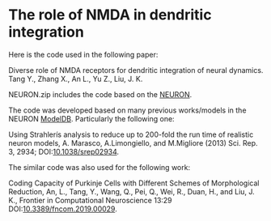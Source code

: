 # The role of NMDA in dendritic integration

Here is the code used in the following paper:

Diverse role of NMDA receptors for dendritic integration of neural dynamics. Tang Y., Zhang X., An L., Yu Z., Liu, J. K.

NEURON.zip includes the code based on the [NEURON](https://neuron.yale.edu/neuron/). 

The code was developed based on many previous works/models in the NEURON [ModelDB](https://senselab.med.yale.edu/modeldb). Particularly the following one: 

Using Strahlerís analysis to reduce up to 200-fold the run time of realistic neuron models, A. Marasco, A.Limongiello, and M.Migliore
(2013) Sci. Rep. 3, 2934; DOI:[10.1038/srep02934](https://doi.org/10.1038/srep02934).

The similar code was also used for the following work: 

Coding Capacity of Purkinje Cells with Different Schemes of Morphological Reduction, An, L., Tang, Y., Wang, Q., Pei, Q., Wei, R., Duan, H., and Liu, J. K., Frontier in Computational Neuroscience 13:29 DOI:[10.3389/fncom.2019.00029](https://www.frontiersin.org/articles/10.3389/fncom.2019.00029/full).


